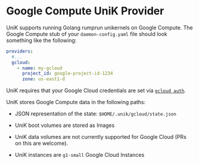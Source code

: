 # Google Compute UniK Provider

UniK supports running Golang rumprun unikernels on Google Compute.
The Google Compute stub of your `daemon-config.yaml` file should look something like the following:
```yaml
providers:
  #...
  gcloud:
    - name: my-gcloud
      project_id: google-project-id-1234
      zone: us-east1-d
```

UniK requires that your Google Cloud credentials are set via [`gcloud auth`](https://cloud.google.com/sdk/gcloud/reference/auth/).

UniK stores Google Compute data in the following paths:
* JSON representation of the state: `$HOME/.unik/gcloud/state.json`

* UniK boot volumes are stored as Images
* UniK data volumes are not currently supported for Google Cloud (PRs on this are welcome).
* UniK instances are `g1-small` Google Cloud Instances
